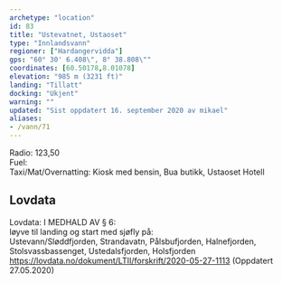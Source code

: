 ```yaml
---
archetype: "location"
id: 83
title: "Ustevatnet, Ustaoset"
type: "Innlandsvann"
regioner: ["Hardangervidda"]
gps: "60° 30' 6.408\", 8° 38.808\""
coordinates: [60.50178,8.01078]
elevation: "985 m (3231 ft)"
landing: "Tillatt"
docking: "Ukjent"
warning: ""
updated: "Sist oppdatert 16. september 2020 av mikael"
aliases:
- /vann/71
---
```


Radio: 123,50\
Fuel:\
Taxi/Mat/Overnatting: Kiosk med bensin, Bua butikk, Ustaoset Hotell

## Lovdata

Lovdata: I MEDHALD AV § 6:\
løyve til landing og start med sjøfly på:\
Ustevann/Sløddfjorden, Strandavatn, Pålsbufjorden, Halnefjorden, Stolsvassbassenget, Ustedalsfjorden, Holsfjorden\
https://lovdata.no/dokument/LTII/forskrift/2020-05-27-1113 (Oppdatert 27.05.2020)
